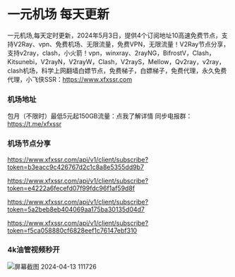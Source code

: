 # 一元机场 每天更新

一元机场,每天定时更新，2024年5月3日，提供4个订阅地址10高速免费节点，支持V2Ray、vpn、免费机场、无限流量，免费VPN，无限流量！V2Ray节点分享，支持v2ray，clash，小火箭！vpn，winxray、2rayNG，BifrostV，Clash，Kitsunebi，V2rayN，V2rayW，Clash，V2rayS，Mellow，Qv2ray，v2ray，clash机场，科学上网翻墙白嫖节点，免费梯子，白嫖梯子，免费代理，永久免费代理，小飞侠SSR：https://www.xfxssr.com
### 机场地址

包月（不限时）最低5元起150GB流量：点我了解详情
同步电报群：https://t.me/xfxssr

### 机场节点分享

https://www.xfxssr.com/api/v1/client/subscribe?token=b3eacc9c426767d2c1c8a8e5355dd9b7

https://www.xfxssr.com/api/v1/client/subscribe?token=e4222a6fecefd07f99fdc96f1af59d8f

https://www.xfxssr.com/api/v1/client/subscribe?token=5a2beb8eb404069aa175ba30135d04d7

https://www.xfxssr.com/api/v1/client/subscribe?token=f5ca058880cf6828eef1c76147ebf310

### 4k油管视频秒开

![屏幕截图 2024-04-13 111726](https://github.com/xfxssr/ssnode/assets/160599155/38ebd832-e0a3-40fc-a3be-008cf5103b34)


